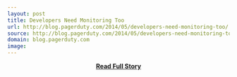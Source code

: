 ```yaml
---
layout: post
title: Developers Need Monitoring Too
url: http://blog.pagerduty.com/2014/05/developers-need-monitoring-too/
source: http://blog.pagerduty.com/2014/05/developers-need-monitoring-too/
domain: blog.pagerduty.com
image: 
---
```


<p></p>
<center><p><a href="http://blog.pagerduty.com/2014/05/developers-need-monitoring-too/" style='padding:25px; font-sze:18px; font-weight: bold;'>Read Full Story</a></p></center>
